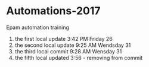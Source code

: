 # Automations-2017
Epam automation training

1. the first local update 3:42 PM Friday 26
2. the second local update 9:25 AM Wendsday 31
3. the third local commit 9:28 AM Wensday 31
4. the fifth local updated 3:56 - removing from commit

